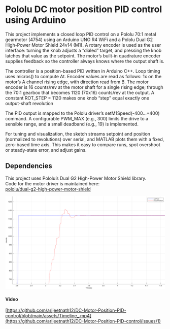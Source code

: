 # Pololu DC motor position PID control using Arduino
This project implements a closed loop PID control on a Pololu 70:1 metal gearmotor (4754) using an Arduino UNO R4 WiFi and a Pololu Dual G2 High-Power Motor Shield 24v14 (M1). A rotary encoder is used as the user interface: turning the knob adjusts a “dialed” target, and pressing the knob latches that value as the setpoint. The motor’s built-in quadrature encoder supplies feedback so the controller always knows where the output shaft is.

The controller is a position-based PID written in Arduino C++. Loop timing uses micros() to compute Δt. Encoder values are read as follows: 1x on the motor’s A channel rising edge, with direction read from B. The motor encoder is 16 counts/rev at the motor shaft for a single rising edge; through the 70:1 gearbox that becomes 1120 (70x16) counts/rev at the output. A constant ROT_STEP = 1120 makes one knob “step” equal exactly one output-shaft revolution

The PID output is mapped to the Pololu driver’s setM1Speed(-400…+400) command. A configurable PWM_MAX (e.g., 300) limits the drive to a sensible range, and a small deadband (e.g., 19) is implemented. 

For tuning and visualization, the sketch streams setpoint and position (normalized to revolutions) over serial, and MATLAB plots them with a fixed, zero-based time axis. This makes it easy to compare runs, spot overshoot or steady-state error, and adjust gains. 

## Dependencies

This project uses Pololu’s Dual G2 High-Power Motor Shield library.  
Code for the motor driver is maintained here:  
[pololu/dual-g2-high-power-motor-shield](https://github.com/pololu/dual-g2-high-power-motor-shield)



![Tracking demo](assets/DCMotorPWM.png)

#### Video
[https://github.com/arijeetnath12/DC-Motor-Position-PID-control/blob/main/assets/Timeline_.mp4](https://github.com/arijeetnath12/DC-Motor-Position-PID-control/issues/1)


